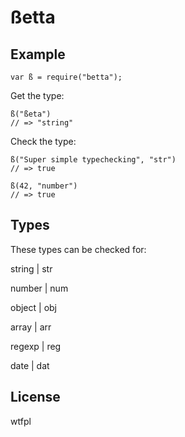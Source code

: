 # ßetta

## Example

    var ß = require("betta");
    
Get the type:

	ß("ßeta")
	// => "string"
    
Check the type:
    
	ß("Super simple typechecking", "str")
    // => true

    ß(42, "number")
    // => true
    
## Types

These types can be checked for:

string | str

number | num

object | obj

array | arr

regexp | reg

date | dat


## License

wtfpl
